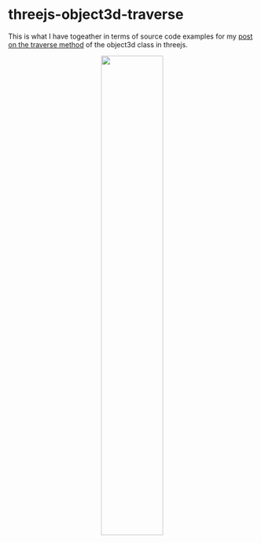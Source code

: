 # threejs-object3d-traverse

This is what I have togeather in terms of source code examples for my [post on the traverse method](https://dustinpfister.github.io/2021/06/03/threejs-object3d-traverse/) of the object3d class in threejs.


<div align="center">
      <a href="https://www.youtube.com/watch?v=bwvEvFPfwTs">
         <img src="https://img.youtube.com/vi/bwvEvFPfwTs/0.jpg" style="width:50%;">
      </a>
</div>

